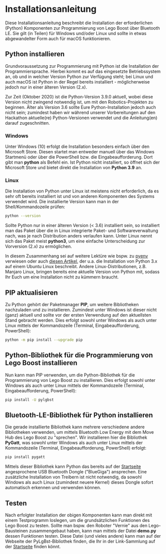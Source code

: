 # Installationsanleitung
Diese Installationsanleitung beschreibt die Installation der erforderlichen (Python) Komponenten zur Programmierung von Lego Boost über Bluetooth LE. Sie gilt (in Teilen) für Windows und/oder Linux und sollte in etwas abgewandelter Form auch für macOS funktionieren.
## Python installieren
Grundvoraussetzung zur Programmierung mit Python ist die Installation der Programmiersprache. Hierbei kommt es auf das eingesetzte Betriebssystem an, ob und in welcher Version Python zur Verfügung steht; bei Linux und auch macOS ist Python in der Regel bereits installiert - möglicherweise jedoch nur in einer älteren Version (2.x).

Zur Zeit (Oktober 2020) ist die Python-Version 3.9.0 aktuell, wobei diese Version nicht zwingend notwendig ist, um mit den Robotics-Projekten zu beginnen. Älter als Version 3.6 sollte Eure Python-Installation jedoch auch nicht sein; zumindest haben wir während unserer Vorbereitungen auf den Hackathon aktuelle(re) Python-Versionen verwendet und die Anleitung(en) darauf zugeschnitten.
### Windows
Unter Windows (10) erfolgt die Installation besonders einfach über den Microsoft Store. Diesen startet man entweder manuell über das Windows Startmenü oder über die PowerShell bzw. die Eingabeaufforderung. Dort gibt man **python** als Befehl ein. Ist Python nicht installiert, so öffnet sich der Microsoft Store und bietet direkt die Installation von **Python 3.9** an.
### Linux
Die Installation von Python unter Linux ist meistens nicht erforderlich, da es sehr oft bereits installiert ist und von anderen Komponenten des Systems verwendet wird. Die installierte Version kann man in der Shell/Kommandozeile prüfen:
```bash
python --version
```
Sollte Python nur in einer älteren Version (< 3.6) installiert sein, so installiert man das Paket über die in Linux integrierte Paket- und Softwareverwaltung nach, was je nach Distribution anders verlaufen kann. Unter Linux nennt sich das Paket meist **python3**, um eine einfache Unterscheidung zur Vorversion (2.x) zu ermöglichen.

In diesem Zusammenhang sei auf weitere Lektüre wie bspw. zu [pyenv](https://realpython.com/intro-to-pyenv/) verwiesen oder auch [diesen Artikel](https://therafman.wordpress.com/2018/12/13/upgrade-to-python-3-7-and-make-it-the-default-version-in-any-linux-ubuntu-based-distributions/), der u.a. die Installation von Python 3.x auf einem Ubuntu Linux beschreibt. Andere Linux-Distributionen, z.B. Manjaro Linux, bringen bereits eine aktuelle Version von Python mit, sodass Ihr Euch um eine Installation nicht zu kümmern braucht.
## PIP aktualisieren
Zu Python gehört der Paketmanager **PIP**, um weitere Bibliotheken nachzuladen und zu installieren. Zumindest unter Windows ist dieser nicht (ganz) aktuell und sollte vor der ersten Verwendung auf den aktuellsten Stand gebracht werden. Dies erfolgt sowohl unter Windows als auch unter Linux mittels der Kommandozeile (Terminal, Eingabeaufforderung, PowerShell):
```bash
python -m pip install --upgrade pip
```
## Python-Bibliothek für die Programmierung von Lego Boost installieren
Nun kann man PIP verwenden, um die Python-Bibliothek für die Programmierung von Lego Boost zu installieren. Dies erfolgt sowohl unter Windows als auch unter Linux mittels der Kommandozeile (Terminal, Eingabeaufforderung, PowerShell):
```bash
pip install -U pylgbst
```
## Bluetooth-LE-Bibliothek für Python installieren
Die gerade installierte Bibliothek kann mehrere verschiedene andere Bibliotheken verwenden, um mittels Bluetooth Low Energy mit dem Move Hub des Lego Boost zu "sprechen". Wir installieren hier die Bibliothek **PyGatt**, was sowohl unter Windows als auch unter Linux mittels der Kommandozeile (Terminal, Eingabeaufforderung, PowerShell) erfolgt:
```bash
pip install pygatt
```
Mittels dieser Bibliothek kann Python das bereits auf der [Startseite](README.md) angesprochene USB Bluetooth Dongle ("BlueGiga") ansprechen. Eine zusätzliche Installation von Treibern ist nicht notwendig, da sowohl Windows als auch Linux (zumindest neuere Kernel) dieses Dongle sofort automatisch erkennen und verwenden können.

## Testen
Nach erfolgter Installation der obigen Komponenten kann man direkt mit einem Testprogramm loslegen, um die grundsätzlichen Funktionen des Lego Boost zu testen. Sollte man bspw. den Roboter "Vernie" aus den Lego-Bausteinen zusammengebaut haben, kann man mittels der Datei **demo.py** dessen Funktionen testen. Diese Datei (und vieles andere) kann man auf der Webseite der PyLgBst-Bibliothek finden, die Ihr in der Link-Sammlung auf der [Startseite](README.md) finden könnt.
